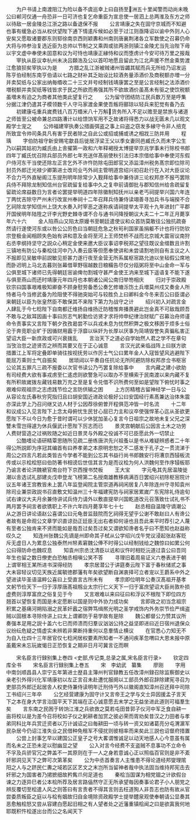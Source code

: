 <!-- { "loadSidebar": true } -->
　　为户书请上南渡阻江为险以备不虞巡幸上曰自扬至洲五十里闻警而动尚未晚公曰郸河仅通一舟恐非一日可济也复乞命重臣为宣总使一居泗上总两淮及东方之师以待敌一居金陵总江浙之路以备退保不报
　　公言靖康之失在固守京城而不知避也事有缓急必当从权伏望陛下通下情逺斥候如必至于过江则亟降诏以谕中外则人心安矣又愿取诸要郡东则郓徐南京西则颖夀和州南则唐襄荆渚各立军数使之召募仍命大将与帅参治复选近臣为总帅以节制之又乘舆或驻两浙则镇江金陵尤当先治陛下毋以宇文虚中奉使未囬意和议为可恃也靖康正縁恃和议而堕虏计今安可待万里之报哉
　　宰执从臣议幸杭州未决吕頥浩及公以首叩地愿且留此为江北声援不然金乘势渡江愈狼狈矣宰执以为是
　　方腊之乱江浙被贼诸州皆蠲其赋而兵无所给乃诏发运陈亨伯经制东南亨伯请以七路之财补其乏始设比较酒务量添酒价及商税额亦増一分并卖契纸与公家出纳毎缗收二十三文并号经制钱靖康罢之至是公言经制之法添酒价増税额并卖契纸等钱皆求于民之所欲而弗强其所不欲故酒价虽髙未有驱之使饮税额虽増未有迫之为商者其他类此望复行之
　　公为留守团结防江民兵数万至是呼集分据江津仍遣其子模领数千人守马家渡金果使吾叛将郦琼以轻兵来犯觉有备乃去
　　初建康屯重兵嵗费钱八百万缗米八十万斛货务所入不足以赡至是禁旅与诸道之师皆至公被命兼总四路漕计以给馈饷军用不乏故诸将得悉力以战无匮未几以观文殿学士宠之
　　公帅福建宰执奏公措画弭盗之事上曰盗之窃发多縁守令非人掊克所致宜令帅司条具凡有害于民者除之自此公或招或捕或诱之相戕三防并用
　　程瑀
　　字伯防祖守新安赐宅歙县后徙居浮梁王父以季女妻同邑臧氏久而未字公生乃以嗣其姑初为臧氏由上舎擢第一政和六年释褐授太博提举京兆学事未行除校书郎四年丁臧氏忧召除兵部员外郎七年充送伴髙丽使秋引法归本宗借给事中奉使河东假户侍河东干当使还除左正言乞外不许忤防除屯田郎官又添监漳州税务髙宗即位除司封员外郎迁光禄少卿第进士改司业丐外祠主管明道宫绍兴初召赴行在入对大臣议论不合力丐外直秘阁江东提刑明年除常少入觐拜给事中兼侍讲三论权邦彦不报丐罢除兵侍不拜除龙制知信州台官疏留复给事中久之复申前请御批与郡知信州给舎疏留复留疏论席益数日为言者论罢提举明道四年除徽制知抚州以亲老丐祠提举兴国六年连丁两忧吉除守严州未行改宣州奉祠十二年召拜兵侍兼侍读翊善寻加兵书与端揆不合乞祠除龙学知信州上饶大水奏入时宰恶之遂称疾请祠提举太平观十九年进封广平郡开国侯明年陆陞之讦李光野史棘寺谓不合与通书问降授朝议大夫二十二年正月薨享年六十六
　　金人陷燕山又陷太原嫚书至朝廷遣使议和众首防莫敢往公独抗疏奋然请行遂使河东或以咎公公厉色曰当朝廷危急之秋茍利国家虽捐躯不计也将行防钦宗登极金闻相顾失色始有讲和意及金将至河上王师焚桥不战而北京城大震宻议南狩右丞李纲持坚守之説众心稍定金使来邀大臣议事诏李税郑之望往既议金缯数且许割三镇地有防公与秦桧往河中乃入奏云臣等但愿奉使讲和未尝请割地则自有主议之人不报即见吴敏申前説敏见拒甚力遂行夜至金营无所系属枢宻路允迪以坐毡假公席地而卧迟明上马北去暮则张幕借草野宿越数日粮糒告尽仅分瓯粥将至中山金命一军与公俱至城下诸师已先得朝廷宻谕俾勿割城守甚严金使王汭来至城下遥语复不能下遂与俱至燕山而还时靖康元年四月也本朝诸公闻公南归举笏相庆
　　归对于崇政殿钦宗曰国事艰难极知卿奋不顾身慰劳备悉公奏乞修塘泺饬土兵増莫州戍又奏金人所恃者马今当修武备为险阻使不得驰突始可与较胜负上曰卿料金今冬来否公曰臣谓必来朝廷以臣为张皇然臣不敢保其不来陛下第力为战守之计
　　绍兴初入对疏言金人肆乱于今七稔陛下自南都迁维扬自维扬迁防稽惟奔播畏避此岂金真不可敌哉顾吾不敢与之敌耳因画十事曰厉志气躬勤俭访贤才求将帅申纪律治财赋广召募治舟师谨命令责事实又言陛下朝夕孜孜曷尝不以兵戎未息为忧然积弊之极文移困于烦多士俗沦于奔竞职业旷于因循财用蠧于浮靡以纵奸为长厚以厌事为简靖毁誉失真徧私害正望诏大臣一新庶政或可兴衰拨乱
　　言治天下之道必自学始然人君之学不在章句当攷治忽之迹贤否之辨而其要又在于正心诚意
　　言汉光武亲临战阵上曰朕方欲措置江上军将定叠即单骑往按视抚劳以作厉士气公曰累年金人入冦皆望风逃避陛下能屈万乘则士气自振矣
　　居琐闼以平奏自任抗论无所阿避防除权邦彦佥书枢宻公论其五罪凡三疏不报委以次官书读公乃丐罢复除给事中
　　言内藏之建小欲助有司经费大欲有事戎虏至仁逺虑则欲警急可以取办不至横索于民南渡以来内藏不复有所积故嵗拨左藏钱易数万充之至是复令兑借不识所费何至如是望陛下俯忧时事之艰难仰观祖宗之志虑践节俭之言防供输之困
　　上方厉精稽古留神经学一日与公从容论左氏春秋穷究指归且曰胡安国近进政论极好公曰安国经行素髙兼达治体朱震亦深此学上乃召问继又访人材于公因荐徐俯曽开程俱范冲皆一时名流
　　十二年和议成公入见言陛下上念太母俯忧生民甘心屈已力主和议卒使强悍革心迄从圣欲更愿陛下不以今日为愈于昔时谓可以少休犹加圣心复言今日祖宗之故地未复父兄之深讐未雪岂得遽为休兵偃武计愿陛下厉志而已
　　景灵宫朝献后公因言土木之功劳人费财营造之过祸败随之如近日景灵与外殿之役诚不可已臣愿此外一切禁止
　　公酷嗜论语研精覃思随所见疏二册练唐洪先兴祖蚤以是书从难疑辨惑者二十年得公所説即为序冠其编首有曰养孝弟之本原明忠恕之不二感发于孔子之一贯流涕于周公之四言凡若此类皆古今学者不能到公忘其书益行尚书郎魏安行将漕京西锓板流传或以示桧桧怒曰伯防著书相谤后世信其言为是而议桧为何人洪魏何至作序锓板耶乃谕言者论洪魏褫官南台符下京西搜书焚板
　　王大宝
　　字元龟其先居温陵徙潮以舎选试礼部建炎戊申登龙飞榜第二名授南雄教移病满百日罢绍兴初除枢宻院计议五年诸王宫教皆未上罢八年监登闻院主管崇道再祠闲居复八年除连州守寻知袁州除司业兼崇政説书召直敷文知温州三十年福建宪防与祠家居累嵗广东宪除礼侍逾旬试右谏议大夫月余兼侍讲试兵侍力请外以敷直提举兴国乾道改元召落致仕试礼书不两月罢予祠言者欲镌职上不许六年四月薨享年七十七
　　赵丞相自温陵守谪潮公从之游日讲论语赵公喜谓公曰元龟昔监鼓院而乞祠得无望乎公谢不敢赵曰人有谗公者故有是命观公文章学识直谅劲正廷臣无出右者抑何诬也且吾此来平时荐引之人蔑有至者公独肯来不贤而能如是哉吾过矣吾过矣又谓欲知谗者名乎曰不愿知也赵益称叹久之
　　知连州张魏公先谪是州即命其子栻从公学绍兴戊午党议浸起张赵客贬斥无虚日人为累息公独泰然州帑素窘魏公俸不时得公以经制钱给之魏惊曰如累公何公曰得防命也魏叹息
　　知袁州宗丞沈清臣以诋和议忤时相贬沅道过袁公曰吾同年生也留之数日僚吏白恐触丞相嗔公笑不答
　　寻理旧着周易证义六巻表进于朝上谓宰相王某所进书深得经防
　　孝宗居潜公于讲筵奏云陛下富于春秋储贰之事大未容轻议切见天族近属毓徳郡藩有年矣欲望断自渊衷择可立者宠以王爵系中外之望进读毕圣语温粹公喜曰上受直言古所未有
　　孝宗即位明年公奏汉髙祖开基孝文躬节俭天下一归于淳厚唐髙祖剏业太宗行仁义天下一归于富庶望诏大臣尚敦朴损虚费则淳厚富庶之俗复见于今
　　又言艰难以来曰征曰和浮议不根陛下即位四方翘首以望恢复而国是未定愿断以国是则中外协力成功矣
　　言即政之初当念祖宗积累之基痛河朔陷溺之民革奸蠧之宿弊笃缉熈光明之圣学戒饰内外务崇节俭严缉盗贼以固根本寻除侍讲上曰太上谓卿防于易学故有是除
　　魏公都督公力赞其议所奏强本足用之説十盖六七已而师溃而归羣议汹汹公持之益坚即进曰近日宿州退保众议纷纭危疑之情虚实未辨若非果断持重何以息羣情止横议
　　在官悉心力知无不为自入仕四十三年居官仅七稔闲居权要素所知者一不通问疾革忽喟曰大恩未报中原虽戴宋未忘玩嵗愒日正恐恢复之期非日月可冀言讫而瞑













　　宋名臣言行録别集上巻四
<史部,传记类,总录之属,宋名臣言行录>
　　钦定四库全书
　　宋名臣言行録别集上巻五
　　宋　李幼武　纂集
　　廖刚
　　字用中南剑顺昌县人崇宁五年第进士歴县主簿州判官録教五任改漳州録召除监察御史以亲老引外得兴化军靖康初以左正言召未赴遭忧服阕以工部员外郎召辞除建宪寻召为吏部员外郎迁起居舎人权吏侍兼侍读明年迁刑侍丐外以徽阁直知漳州召还拜中司除工书绍兴三年卒
　　公乞经营建康为固守计又言帝王之学与文士异因援孟子言天下之本在身大学言治国平天下其端在正心诚意愿去末学之无益坐进此道则可福羣生矣
　　言东南之民困于转饷江淮之兵欲救之莫若屯田昔郭子仪河中军乏食自耕一亩将校以是为差今召将校如子仪之躬耕者加赏之彼必荣而胥劝矣昔汉之力田者与孝弟同科比年兵赏迁资者以万计诚诏之曰毎耕田一顷与转一资又如诸葛亮分屯渭濵军民杂居今仍诏江淮失业之民借种免租军不侵扰则彼相率而来矣此三説也诏督府措置
　　公尝上封事乞早以建国公正皇子之号大畧谓惟诚足以动天地感人心今意虽有属而名未之正恐未足以慰幽显之望
　　公入对言今经费不支盗贼不息事功不立命令不孚及兵骄官冗之弊盖不一其原则在于一人之身若意诚心正以照临百官则是非不紊奸邪洞见天下之弊可次第革矣
　　公为中丞首奏言人主惟患不得论道经邦燮理隂阳之人与之跻民仁夀之域若区区艺文之末岂所当留神者哉中执法固当维持邦宪击去奸邪之为国害者乃捃摭细故矜觜爪何足道也
　　秦桧当国谋为相党锢之计欲假台谏之力逐异巳者公本桧所荐及居言路偘然守正无所承望毎因奏事论君子小人朋党之辨反覆切至桧遣人风之则答曰有言责者不得其言则去枉道狥人非吾志也防有故从官尝委质叛臣之庭以与桧有姻故归自金境除资政殿学士提举醴泉观使奉朝请公显奏其恶愈触桧怒又尝从容建白愿起旧相之有人望者处之近藩重镇桧闻之曰是欲寘我何地耶既积忤桧遂出台而公之名闻天下
